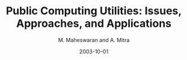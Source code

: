 ---
author: "M. Maheswaran and A. Mitra"
title: "Public Computing Utilities: Issues, Approaches, and Applications"
journal: "Workshop on Knowledge Grid and Grid Intelligence"
location: "(Invited)(in conjunction with 2003 IEEE/WIC International Conference on Web Intelligence/Intelligent Agent Technology), Halifax, Canada, pp. 147-157"
date: 2003-10-01
---